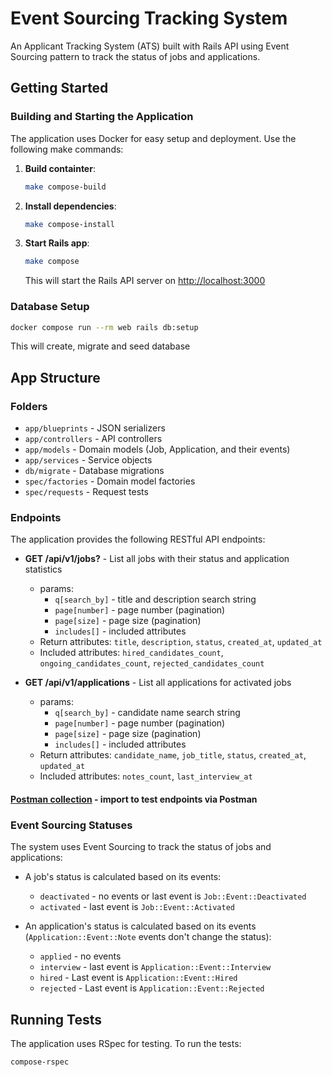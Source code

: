 # Event Sourcing Tracking System

An Applicant Tracking System (ATS) built with Rails API using Event Sourcing pattern to track the status of jobs and applications.

## Getting Started

### Building and Starting the Application

The application uses Docker for easy setup and deployment. Use the following make commands:

1. **Build containter**:

   ```bash
   make compose-build
   ```

2. **Install dependencies**:

   ```bash
   make compose-install
   ```

3. **Start Rails app**:

   ```bash
   make compose
   ```

   This will start the Rails API server on <http://localhost:3000>

### Database Setup

```bash
docker compose run --rm web rails db:setup
```

This will create, migrate and seed database

## App Structure

### Folders

- `app/blueprints` - JSON serializers
- `app/controllers` - API controllers
- `app/models` - Domain models (Job, Application, and their events)
- `app/services` - Service objects
- `db/migrate` - Database migrations
- `spec/factories` - Domain model factories
- `spec/requests` - Request tests

### Endpoints

The application provides the following RESTful API endpoints:

- **GET /api/v1/jobs?** - List all jobs with their status and application statistics
  - params:
    - `q[search_by]` - title and description search string
    - `page[number]` - page number (pagination)
    - `page[size]` - page size (pagination)
    - `includes[]` - included attributes
  - Return attributes: `title`, `description`, `status`, `created_at`, `updated_at`
  - Included attributes: `hired_candidates_count`, `ongoing_candidates_count`, `rejected_candidates_count`

- **GET /api/v1/applications** - List all applications for activated jobs
  - params:
    - `q[search_by]` - candidate name search string
    - `page[number]` - page number (pagination)
    - `page[size]` - page size (pagination)
    - `includes[]` - included attributes
  - Return attributes: `candidate_name`, `job_title`, `status`, `created_at`, `updated_at`
  - Included attributes: `notes_count`, `last_interview_at`

#### [Postman collection](ats_postman_collection.json) - import to test endpoints via Postman

### Event Sourcing Statuses

The system uses Event Sourcing to track the status of jobs and applications:

- A job's status is calculated based on its events:
  - `deactivated` - no events or last event is `Job::Event::Deactivated`
  - `activated` - last event is `Job::Event::Activated`

- An application's status is calculated based on its events (`Application::Event::Note` events don't change the status):
  - `applied` - no events
  - `interview` - last event is `Application::Event::Interview`
  - `hired` - Last event is `Application::Event::Hired`
  - `rejected` - Last event is `Application::Event::Rejected`

## Running Tests

The application uses RSpec for testing. To run the tests:

```bash
compose-rspec
```
